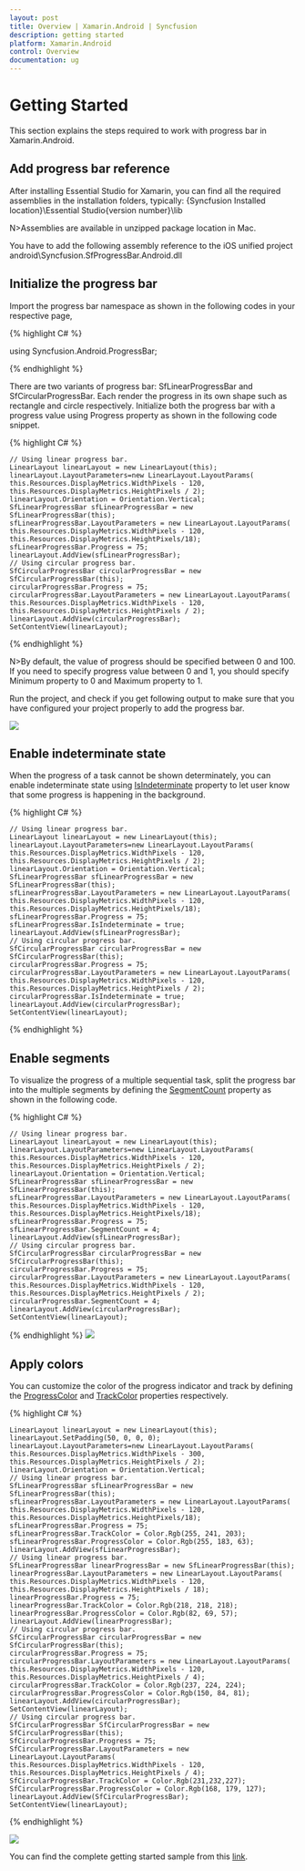 ```yaml
---
layout: post
title: Overview | Xamarin.Android | Syncfusion
description: getting started
platform: Xamarin.Android
control: Overview
documentation: ug
---
```


# Getting Started

This section explains the steps required to work with progress bar in Xamarin.Android.

## Add progress bar reference

After installing Essential Studio for Xamarin, you can find all the required assemblies in the installation folders, typically:
{Syncfusion Installed location}\Essential Studio{version number}\lib

N>Assemblies are available in unzipped package location in Mac.

You have to add the following assembly reference to the iOS unified project
android\Syncfusion.SfProgressBar.Android.dll

## Initialize the progress bar

Import the progress bar namespace as shown in the following codes in your respective page,

{% highlight C# %} 

using Syncfusion.Android.ProgressBar;

{% endhighlight %} 

There are two variants of progress bar: SfLinearProgressBar and SfCircularProgressBar. Each render the progress in its own shape such as rectangle and circle respectively. Initialize both the progress bar with a progress value using Progress property as shown in the following code snippet.

{% highlight C# %} 

    // Using linear progress bar. 
    LinearLayout linearLayout = new LinearLayout(this);
    linearLayout.LayoutParameters=new LinearLayout.LayoutParams(
    this.Resources.DisplayMetrics.WidthPixels - 120,
    this.Resources.DisplayMetrics.HeightPixels / 2);
    linearLayout.Orientation = Orientation.Vertical;
    SfLinearProgressBar sfLinearProgressBar = new SfLinearProgressBar(this);
    sfLinearProgressBar.LayoutParameters = new LinearLayout.LayoutParams(
    this.Resources.DisplayMetrics.WidthPixels - 120,
    this.Resources.DisplayMetrics.HeightPixels/18);
    sfLinearProgressBar.Progress = 75;
    linearLayout.AddView(sfLinearProgressBar);
    // Using circular progress bar.
    SfCircularProgressBar circularProgressBar = new SfCircularProgressBar(this);
    circularProgressBar.Progress = 75;
    circularProgressBar.LayoutParameters = new LinearLayout.LayoutParams(
    this.Resources.DisplayMetrics.WidthPixels - 120,
    this.Resources.DisplayMetrics.HeightPixels / 2);
    linearLayout.AddView(circularProgressBar);            
    SetContentView(linearLayout);
{% endhighlight %}
 

N>By default, the value of progress should be specified between 0 and 100. If you need to specify progress value between 0 and 1, you should specify Minimum property to 0 and Maximum property to 1.

Run the project, and check if you get following output to make sure that you have configured your project properly to add the progress bar.

![](overview_images/progressbar.png)


## Enable indeterminate state

When the progress of a task cannot be shown determinately, you can enable indeterminate state using [IsIndeterminate](https://help.syncfusion.com/cr/cref_files/xamarin-android/Syncfusion.SfProgressBar.Android~Syncfusion.Android.ProgressBar.ProgressBarBase~IsIndeterminate.html) property to let user know that some progress is happening in the background.


{% highlight C# %} 

    // Using linear progress bar. 
    LinearLayout linearLayout = new LinearLayout(this);
    linearLayout.LayoutParameters=new LinearLayout.LayoutParams(
    this.Resources.DisplayMetrics.WidthPixels - 120,
    this.Resources.DisplayMetrics.HeightPixels / 2);
    linearLayout.Orientation = Orientation.Vertical;
    SfLinearProgressBar sfLinearProgressBar = new SfLinearProgressBar(this);
    sfLinearProgressBar.LayoutParameters = new LinearLayout.LayoutParams(
    this.Resources.DisplayMetrics.WidthPixels - 120,
    this.Resources.DisplayMetrics.HeightPixels/18);
    sfLinearProgressBar.Progress = 75;
    sfLinearProgressBar.IsIndeterminate = true;
    linearLayout.AddView(sfLinearProgressBar);
    // Using circular progress bar.
    SfCircularProgressBar circularProgressBar = new SfCircularProgressBar(this);
    circularProgressBar.Progress = 75;
    circularProgressBar.LayoutParameters = new LinearLayout.LayoutParams(
    this.Resources.DisplayMetrics.WidthPixels - 120,
    this.Resources.DisplayMetrics.HeightPixels / 2);
    circularProgressBar.IsIndeterminate = true;
    linearLayout.AddView(circularProgressBar);            
    SetContentView(linearLayout);
{% endhighlight %}


## Enable segments

To visualize the progress of a multiple sequential task, split the progress bar into the multiple segments by defining the [SegmentCount](https://help.syncfusion.com/cr/cref_files/xamarin-android/Syncfusion.SfProgressBar.Android~Syncfusion.Android.ProgressBar.ProgressBarBase~SegmentCount.html) property as shown in the following code.

{% highlight C# %} 

    // Using linear progress bar. 
    LinearLayout linearLayout = new LinearLayout(this);
    linearLayout.LayoutParameters=new LinearLayout.LayoutParams(
    this.Resources.DisplayMetrics.WidthPixels - 120,
    this.Resources.DisplayMetrics.HeightPixels / 2);
    linearLayout.Orientation = Orientation.Vertical;
    SfLinearProgressBar sfLinearProgressBar = new SfLinearProgressBar(this);
    sfLinearProgressBar.LayoutParameters = new LinearLayout.LayoutParams(
    this.Resources.DisplayMetrics.WidthPixels - 120,
    this.Resources.DisplayMetrics.HeightPixels/18);
    sfLinearProgressBar.Progress = 75;
    sfLinearProgressBar.SegmentCount = 4;
    linearLayout.AddView(sfLinearProgressBar);
    // Using circular progress bar.
    SfCircularProgressBar circularProgressBar = new SfCircularProgressBar(this);
    circularProgressBar.Progress = 75;
    circularProgressBar.LayoutParameters = new LinearLayout.LayoutParams(
    this.Resources.DisplayMetrics.WidthPixels - 120,
    this.Resources.DisplayMetrics.HeightPixels / 2);            
    circularProgressBar.SegmentCount = 4;
    linearLayout.AddView(circularProgressBar);            
    SetContentView(linearLayout);
 {% endhighlight %}
![](overview_images/indeterminate.png)


## Apply colors

You can customize the color of the progress indicator and track by defining the [ProgressColor](https://help.syncfusion.com/cr/cref_files/xamarin-android/Syncfusion.SfProgressBar.Android~Syncfusion.Android.ProgressBar.ProgressBarBase~ProgressColor.html) and [TrackColor](https://help.syncfusion.com/cr/cref_files/xamarin-android/Syncfusion.SfProgressBar.Android~Syncfusion.Android.ProgressBar.ProgressBarBase~TrackColor.html) properties respectively.

{% highlight C# %} 

    LinearLayout linearLayout = new LinearLayout(this);
    linearLayout.SetPadding(50, 0, 0, 0);
    linearLayout.LayoutParameters=new LinearLayout.LayoutParams(
    this.Resources.DisplayMetrics.WidthPixels - 300,
    this.Resources.DisplayMetrics.HeightPixels / 2);
    linearLayout.Orientation = Orientation.Vertical;
    // Using linear progress bar. 
    SfLinearProgressBar sfLinearProgressBar = new SfLinearProgressBar(this);           
    sfLinearProgressBar.LayoutParameters = new LinearLayout.LayoutParams(
    this.Resources.DisplayMetrics.WidthPixels - 120,
    this.Resources.DisplayMetrics.HeightPixels/18);            
    sfLinearProgressBar.Progress = 75;
    sfLinearProgressBar.TrackColor = Color.Rgb(255, 241, 203);
    sfLinearProgressBar.ProgressColor = Color.Rgb(255, 183, 63);
    linearLayout.AddView(sfLinearProgressBar);
    // Using linear progress bar. 
    SfLinearProgressBar linearProgressBar = new SfLinearProgressBar(this);
    linearProgressBar.LayoutParameters = new LinearLayout.LayoutParams(
    this.Resources.DisplayMetrics.WidthPixels - 120,
    this.Resources.DisplayMetrics.HeightPixels / 18);
    linearProgressBar.Progress = 75;
    linearProgressBar.TrackColor = Color.Rgb(218, 218, 218);
    linearProgressBar.ProgressColor = Color.Rgb(82, 69, 57);
    linearLayout.AddView(linearProgressBar);
    // Using circular progress bar.
    SfCircularProgressBar circularProgressBar = new SfCircularProgressBar(this);
    circularProgressBar.Progress = 75;
    circularProgressBar.LayoutParameters = new LinearLayout.LayoutParams(
    this.Resources.DisplayMetrics.WidthPixels - 120,
    this.Resources.DisplayMetrics.HeightPixels / 4);                        
    circularProgressBar.TrackColor = Color.Rgb(237, 224, 224);
    circularProgressBar.ProgressColor = Color.Rgb(150, 84, 81);
    linearLayout.AddView(circularProgressBar);            
    SetContentView(linearLayout);
    // Using circular progress bar.
    SfCircularProgressBar SfCircularProgressBar = new SfCircularProgressBar(this);
    SfCircularProgressBar.Progress = 75;
    SfCircularProgressBar.LayoutParameters = new LinearLayout.LayoutParams(
    this.Resources.DisplayMetrics.WidthPixels - 120,
    this.Resources.DisplayMetrics.HeightPixels / 4);           
    SfCircularProgressBar.TrackColor = Color.Rgb(231,232,227);
    SfCircularProgressBar.ProgressColor = Color.Rgb(168, 179, 127);
    linearLayout.AddView(SfCircularProgressBar);
    SetContentView(linearLayout);
{% endhighlight %}
 
![](overview_images/style.png)


You can find the complete getting started sample from this [link](http://www.syncfusion.com/downloads/support/directtrac/general/ze/ProgressBar_Android-166812374).
